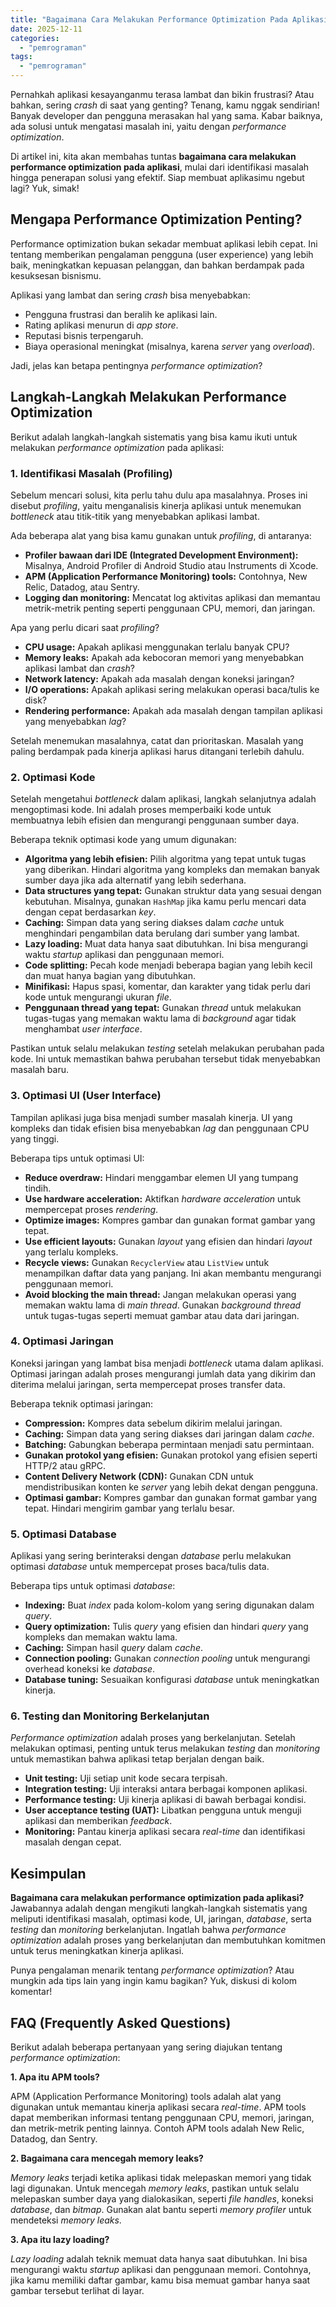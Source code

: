 ```yaml
---
title: "Bagaimana Cara Melakukan Performance Optimization Pada Aplikasi?"
date: 2025-12-11
categories: 
  - "pemrograman"
tags: 
  - "pemrograman"
---
```


Pernahkah aplikasi kesayanganmu terasa lambat dan bikin frustrasi? Atau bahkan, sering _crash_ di saat yang genting? Tenang, kamu nggak sendirian! Banyak developer dan pengguna merasakan hal yang sama. Kabar baiknya, ada solusi untuk mengatasi masalah ini, yaitu dengan _performance optimization_.

Di artikel ini, kita akan membahas tuntas **bagaimana cara melakukan performance optimization pada aplikasi**, mulai dari identifikasi masalah hingga penerapan solusi yang efektif. Siap membuat aplikasimu ngebut lagi? Yuk, simak!

## Mengapa Performance Optimization Penting?

Performance optimization bukan sekadar membuat aplikasi lebih cepat. Ini tentang memberikan pengalaman pengguna (user experience) yang lebih baik, meningkatkan kepuasan pelanggan, dan bahkan berdampak pada kesuksesan bisnismu.

Aplikasi yang lambat dan sering _crash_ bisa menyebabkan:

- Pengguna frustrasi dan beralih ke aplikasi lain.
- Rating aplikasi menurun di _app store_.
- Reputasi bisnis terpengaruh.
- Biaya operasional meningkat (misalnya, karena _server_ yang _overload_).

Jadi, jelas kan betapa pentingnya _performance optimization_?

## Langkah-Langkah Melakukan Performance Optimization

Berikut adalah langkah-langkah sistematis yang bisa kamu ikuti untuk melakukan _performance optimization_ pada aplikasi:

### 1\. Identifikasi Masalah (Profiling)

Sebelum mencari solusi, kita perlu tahu dulu apa masalahnya. Proses ini disebut _profiling_, yaitu menganalisis kinerja aplikasi untuk menemukan _bottleneck_ atau titik-titik yang menyebabkan aplikasi lambat.

Ada beberapa alat yang bisa kamu gunakan untuk _profiling_, di antaranya:

- **Profiler bawaan dari IDE (Integrated Development Environment):** Misalnya, Android Profiler di Android Studio atau Instruments di Xcode.
- **APM (Application Performance Monitoring) tools:** Contohnya, New Relic, Datadog, atau Sentry.
- **Logging dan monitoring:** Mencatat log aktivitas aplikasi dan memantau metrik-metrik penting seperti penggunaan CPU, memori, dan jaringan.

Apa yang perlu dicari saat _profiling_?

- **CPU usage:** Apakah aplikasi menggunakan terlalu banyak CPU?
- **Memory leaks:** Apakah ada kebocoran memori yang menyebabkan aplikasi lambat dan _crash_?
- **Network latency:** Apakah ada masalah dengan koneksi jaringan?
- **I/O operations:** Apakah aplikasi sering melakukan operasi baca/tulis ke disk?
- **Rendering performance:** Apakah ada masalah dengan tampilan aplikasi yang menyebabkan _lag_?

Setelah menemukan masalahnya, catat dan prioritaskan. Masalah yang paling berdampak pada kinerja aplikasi harus ditangani terlebih dahulu.

### 2\. Optimasi Kode

Setelah mengetahui _bottleneck_ dalam aplikasi, langkah selanjutnya adalah mengoptimasi kode. Ini adalah proses memperbaiki kode untuk membuatnya lebih efisien dan mengurangi penggunaan sumber daya.

Beberapa teknik optimasi kode yang umum digunakan:

- **Algoritma yang lebih efisien:** Pilih algoritma yang tepat untuk tugas yang diberikan. Hindari algoritma yang kompleks dan memakan banyak sumber daya jika ada alternatif yang lebih sederhana.
- **Data structures yang tepat:** Gunakan struktur data yang sesuai dengan kebutuhan. Misalnya, gunakan `HashMap` jika kamu perlu mencari data dengan cepat berdasarkan _key_.
- **Caching:** Simpan data yang sering diakses dalam _cache_ untuk menghindari pengambilan data berulang dari sumber yang lambat.
- **Lazy loading:** Muat data hanya saat dibutuhkan. Ini bisa mengurangi waktu _startup_ aplikasi dan penggunaan memori.
- **Code splitting:** Pecah kode menjadi beberapa bagian yang lebih kecil dan muat hanya bagian yang dibutuhkan.
- **Minifikasi:** Hapus spasi, komentar, dan karakter yang tidak perlu dari kode untuk mengurangi ukuran _file_.
- **Penggunaan thread yang tepat:** Gunakan _thread_ untuk melakukan tugas-tugas yang memakan waktu lama di _background_ agar tidak menghambat _user interface_.

Pastikan untuk selalu melakukan _testing_ setelah melakukan perubahan pada kode. Ini untuk memastikan bahwa perubahan tersebut tidak menyebabkan masalah baru.

### 3\. Optimasi UI (User Interface)

Tampilan aplikasi juga bisa menjadi sumber masalah kinerja. UI yang kompleks dan tidak efisien bisa menyebabkan _lag_ dan penggunaan CPU yang tinggi.

Beberapa tips untuk optimasi UI:

- **Reduce overdraw:** Hindari menggambar elemen UI yang tumpang tindih.
- **Use hardware acceleration:** Aktifkan _hardware acceleration_ untuk mempercepat proses _rendering_.
- **Optimize images:** Kompres gambar dan gunakan format gambar yang tepat.
- **Use efficient layouts:** Gunakan _layout_ yang efisien dan hindari _layout_ yang terlalu kompleks.
- **Recycle views:** Gunakan `RecyclerView` atau `ListView` untuk menampilkan daftar data yang panjang. Ini akan membantu mengurangi penggunaan memori.
- **Avoid blocking the main thread:** Jangan melakukan operasi yang memakan waktu lama di _main thread_. Gunakan _background thread_ untuk tugas-tugas seperti memuat gambar atau data dari jaringan.

### 4\. Optimasi Jaringan

Koneksi jaringan yang lambat bisa menjadi _bottleneck_ utama dalam aplikasi. Optimasi jaringan adalah proses mengurangi jumlah data yang dikirim dan diterima melalui jaringan, serta mempercepat proses transfer data.

Beberapa teknik optimasi jaringan:

- **Compression:** Kompres data sebelum dikirim melalui jaringan.
- **Caching:** Simpan data yang sering diakses dari jaringan dalam _cache_.
- **Batching:** Gabungkan beberapa permintaan menjadi satu permintaan.
- **Gunakan protokol yang efisien:** Gunakan protokol yang efisien seperti HTTP/2 atau gRPC.
- **Content Delivery Network (CDN):** Gunakan CDN untuk mendistribusikan konten ke _server_ yang lebih dekat dengan pengguna.
- **Optimasi gambar:** Kompres gambar dan gunakan format gambar yang tepat. Hindari mengirim gambar yang terlalu besar.

### 5\. Optimasi Database

Aplikasi yang sering berinteraksi dengan _database_ perlu melakukan optimasi _database_ untuk mempercepat proses baca/tulis data.

Beberapa tips untuk optimasi _database_:

- **Indexing:** Buat _index_ pada kolom-kolom yang sering digunakan dalam _query_.
- **Query optimization:** Tulis _query_ yang efisien dan hindari _query_ yang kompleks dan memakan waktu lama.
- **Caching:** Simpan hasil _query_ dalam _cache_.
- **Connection pooling:** Gunakan _connection pooling_ untuk mengurangi overhead koneksi ke _database_.
- **Database tuning:** Sesuaikan konfigurasi _database_ untuk meningkatkan kinerja.

### 6\. Testing dan Monitoring Berkelanjutan

_Performance optimization_ adalah proses yang berkelanjutan. Setelah melakukan optimasi, penting untuk terus melakukan _testing_ dan _monitoring_ untuk memastikan bahwa aplikasi tetap berjalan dengan baik.

- **Unit testing:** Uji setiap unit kode secara terpisah.
- **Integration testing:** Uji interaksi antara berbagai komponen aplikasi.
- **Performance testing:** Uji kinerja aplikasi di bawah berbagai kondisi.
- **User acceptance testing (UAT):** Libatkan pengguna untuk menguji aplikasi dan memberikan _feedback_.
- **Monitoring:** Pantau kinerja aplikasi secara _real-time_ dan identifikasi masalah dengan cepat.

## Kesimpulan

**Bagaimana cara melakukan performance optimization pada aplikasi?** Jawabannya adalah dengan mengikuti langkah-langkah sistematis yang meliputi identifikasi masalah, optimasi kode, UI, jaringan, _database_, serta _testing_ dan _monitoring_ berkelanjutan. Ingatlah bahwa _performance optimization_ adalah proses yang berkelanjutan dan membutuhkan komitmen untuk terus meningkatkan kinerja aplikasi.

Punya pengalaman menarik tentang _performance optimization_? Atau mungkin ada tips lain yang ingin kamu bagikan? Yuk, diskusi di kolom komentar!

## FAQ (Frequently Asked Questions)

Berikut adalah beberapa pertanyaan yang sering diajukan tentang _performance optimization_:

**1\. Apa itu APM tools?**

APM (Application Performance Monitoring) tools adalah alat yang digunakan untuk memantau kinerja aplikasi secara _real-time_. APM tools dapat memberikan informasi tentang penggunaan CPU, memori, jaringan, dan metrik-metrik penting lainnya. Contoh APM tools adalah New Relic, Datadog, dan Sentry.

**2\. Bagaimana cara mencegah memory leaks?**

_Memory leaks_ terjadi ketika aplikasi tidak melepaskan memori yang tidak lagi digunakan. Untuk mencegah _memory leaks_, pastikan untuk selalu melepaskan sumber daya yang dialokasikan, seperti _file handles_, koneksi _database_, dan _bitmap_. Gunakan alat bantu seperti _memory profiler_ untuk mendeteksi _memory leaks_.

**3\. Apa itu lazy loading?**

_Lazy loading_ adalah teknik memuat data hanya saat dibutuhkan. Ini bisa mengurangi waktu _startup_ aplikasi dan penggunaan memori. Contohnya, jika kamu memiliki daftar gambar, kamu bisa memuat gambar hanya saat gambar tersebut terlihat di layar.
